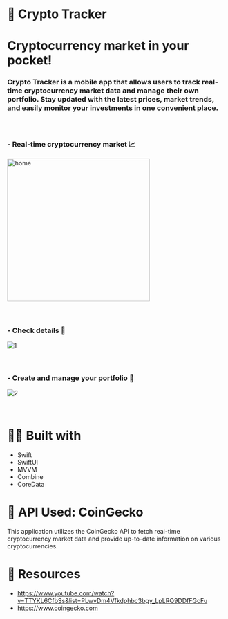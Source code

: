# 💸 Crypto Tracker
# Cryptocurrency market in your pocket!

### Crypto Tracker is a mobile app that allows users to track real-time cryptocurrency market data and manage their own portfolio. Stay updated with the latest prices, market trends, and easily monitor your investments in one convenient place. <br><br><br>

### - Real-time cryptocurrency market 📈
<img src="https://github.com/user-attachments/assets/1b373fdd-aa7d-4587-b2f3-0d3a38c82582" alt="home" width="330"/>
<br><br><br>

### - Check details 🔭
![1](https://github.com/user-attachments/assets/39ebfdc7-c358-43d3-8745-0c8ec65f8039)
<br><br><br>

### - Create and manage your portfolio 💼
![2](https://github.com/user-attachments/assets/1b62e02e-b81d-4419-9344-2b7dc3341d56)
<br><br><br>

# 👷‍♂️ Built with 
- Swift
- SwiftUI
- MVVM
- Combine
- CoreData

# 🛜 API Used: CoinGecko
This application utilizes the CoinGecko API to fetch real-time cryptocurrency market data and provide up-to-date information on various cryptocurrencies.

# 🤝 Resources
- https://www.youtube.com/watch?v=TTYKL6CfbSs&list=PLwvDm4Vfkdphbc3bgy_LpLRQ9DDfFGcFu
- https://www.coingecko.com
